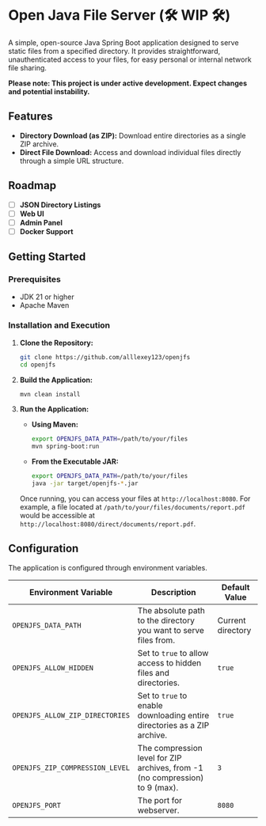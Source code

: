 # Open Java File Server (🛠️ WIP 🛠️)

A simple, open-source Java Spring Boot application designed to serve static files from a specified directory. It provides straightforward, unauthenticated access to your files, for easy personal or internal network file sharing.

**Please note: This project is under active development. Expect changes and potential instability.**

## Features

*   **Directory Download (as ZIP):** Download entire directories as a single ZIP archive.
*   **Direct File Download:** Access and download individual files directly through a simple URL structure.

## Roadmap

*   [ ] **JSON Directory Listings** 
*   [ ] **Web UI** 
*   [ ] **Admin Panel**
*   [ ] **Docker Support**

## Getting Started

### Prerequisites

*   JDK 21 or higher
*   Apache Maven

### Installation and Execution

1.  **Clone the Repository:**
    ```bash
    git clone https://github.com/alllexey123/openjfs
    cd openjfs
    ```

2.  **Build the Application:**
    ```bash
    mvn clean install
    ```

3.  **Run the Application:**

    *   **Using Maven:**
        ```bash
        export OPENJFS_DATA_PATH=/path/to/your/files
        mvn spring-boot:run
        ```

    *   **From the Executable JAR:**
        ```bash
        export OPENJFS_DATA_PATH=/path/to/your/files
        java -jar target/openjfs-*.jar
        ```

    Once running, you can access your files at `http://localhost:8080`. For example, a file located at `/path/to/your/files/documents/report.pdf` would be accessible at `http://localhost:8080/direct/documents/report.pdf`.

## Configuration

The application is configured through environment variables.

| Environment Variable               | Description                                                                      | Default Value        |
| ---------------------------------- | -------------------------------------------------------------------------------- | ------------------   |
| `OPENJFS_DATA_PATH`                | The absolute path to the directory you want to serve files from.                 | Current directory    |
| `OPENJFS_ALLOW_HIDDEN`             | Set to `true` to allow access to hidden files and directories.                   | `true`               |
| `OPENJFS_ALLOW_ZIP_DIRECTORIES`    | Set to `true` to enable downloading entire directories as a ZIP archive.         | `true`               |
| `OPENJFS_ZIP_COMPRESSION_LEVEL`    | The compression level for ZIP archives, from -1 (no compression) to 9 (max).     | `3`                  |
| `OPENJFS_PORT`                     | The port for webserver.                                                          | `8080`               |

